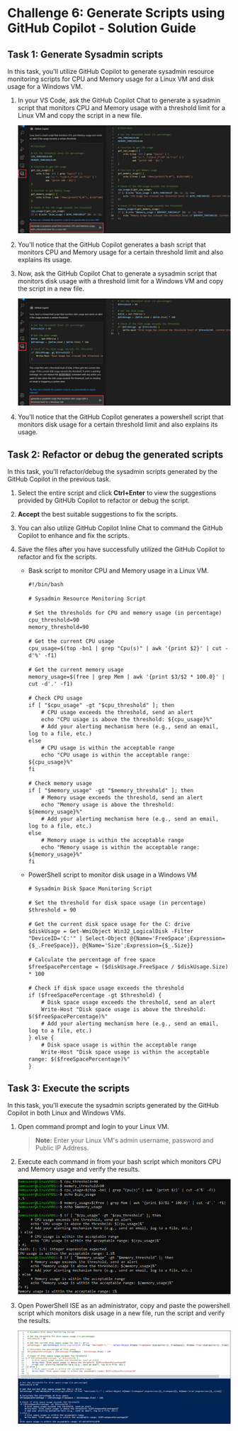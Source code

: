 # Challenge 6: Generate Scripts using GitHub Copilot - Solution Guide

## Task 1: Generate Sysadmin scripts

In this task, you'll utilize GitHub Copilot to generate sysadmin resource monitoring scripts for CPU and Memory usage for a Linux VM and disk usage for a Windows VM.

1. In your VS Code, ask the GitHub Copilot Chat to generate a sysadmin script that monitors CPU and Memory usage with a threshold limit for a Linux VM and copy the script in a new file.

   ![](../../media/generate-bash-script.png)

1. You'll notice that the GitHub Copilot generates a bash script that monitors CPU and Memory usage for a certain threshold limit and also explains its usage.

1. Now, ask the GitHub Copilot Chat to generate a sysadmin script that monitors disk usage with a threshold limit for a Windows VM and copy the script in a new file.

   ![](../../media/generate-ps-script.png)

1. You'll notice that the GitHub Copilot generates a powershell script that monitors disk usage for a certain threshold limit and also explains its usage.

## Task 2: Refactor or debug the generated scripts

In this task, you'll refactor/debug the sysadmin scripts generated by the GitHub Copilot in the previous task.

1. Select the entire script and click **Ctrl+Enter** to view the suggestions provided by GitHUb Copilot to refactor or debug the script.

1. **Accept** the best suitable suggestions to fix the scripts.

1. You can also utilize GitHub Copilot Inline Chat to command the GitHub Copilot to enhance and fix the scripts.

1. Save the files after you have successfully utilized the GitHub Copilot to refactor and fix the scripts.

   - Bask script to monitor CPU and Memory usage in a Linux VM.
     ```
     #!/bin/bash

     # Sysadmin Resource Monitoring Script

     # Set the thresholds for CPU and memory usage (in percentage)
     cpu_threshold=90
     memory_threshold=90

     # Get the current CPU usage
     cpu_usage=$(top -bn1 | grep "Cpu(s)" | awk '{print $2}' | cut -d'%' -f1)

     # Get the current memory usage
     memory_usage=$(free | grep Mem | awk '{print $3/$2 * 100.0}' | cut -d'.' -f1)

     # Check CPU usage
     if [ "$cpu_usage" -gt "$cpu_threshold" ]; then
         # CPU usage exceeds the threshold, send an alert
         echo "CPU usage is above the threshold: ${cpu_usage}%"
         # Add your alerting mechanism here (e.g., send an email, log to a file, etc.)
     else
         # CPU usage is within the acceptable range
         echo "CPU usage is within the acceptable range: ${cpu_usage}%"
     fi

     # Check memory usage
     if [ "$memory_usage" -gt "$memory_threshold" ]; then
         # Memory usage exceeds the threshold, send an alert
         echo "Memory usage is above the threshold: ${memory_usage}%"
         # Add your alerting mechanism here (e.g., send an email, log to a file, etc.)
     else
         # Memory usage is within the acceptable range
         echo "Memory usage is within the acceptable range: ${memory_usage}%"
     fi
     ```
   - PowerShell script to monitor disk usage in a Windows VM
     ```
     # Sysadmin Disk Space Monitoring Script

     # Set the threshold for disk space usage (in percentage)
     $threshold = 90

     # Get the current disk space usage for the C: drive
     $diskUsage = Get-WmiObject Win32_LogicalDisk -Filter "DeviceID='C:'" | Select-Object @{Name='FreeSpace';Expression={$_.FreeSpace}}, @{Name='Size';Expression={$_.Size}}

     # Calculate the percentage of free space
     $freeSpacePercentage = ($diskUsage.FreeSpace / $diskUsage.Size) * 100

     # Check if disk space usage exceeds the threshold
     if ($freeSpacePercentage -gt $threshold) {
         # Disk space usage exceeds the threshold, send an alert
         Write-Host "Disk space usage is above the threshold: $($freeSpacePercentage)%"
         # Add your alerting mechanism here (e.g., send an email, log to a file, etc.)
     } else {
         # Disk space usage is within the acceptable range
         Write-Host "Disk space usage is within the acceptable range: $($freeSpacePercentage)%"
     }
     ```
     
## Task 3: Execute the scripts

In this task, you'll execute the sysadmin scripts generated by the GitHub Copilot in both Linux and Windows VMs.

1. Open command prompt and login to your Linux VM.

   > **Note:** Enter your Linux VM's admin username, password and Public IP Address.

1. Execute each command in from your bash script which monitors CPU and Memory usage and verify the results.

   ![](../../media/execute-bash-script.png)

1. Open PowerShell ISE as an administrator, copy and paste the powershell script which monitors disk usage in a new file, run the script and verify the results.

   ![](../../media/execute-ps-script.png)

   

